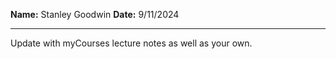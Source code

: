 **Name:** Stanley Goodwin
**Date:** 9/11/2024

---

Update with myCourses lecture notes as well as your own.